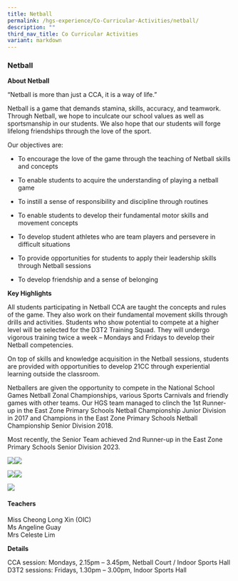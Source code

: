 ```yaml
---
title: Netball
permalink: /hgs-experience/Co-Curricular-Activities/netball/
description: ""
third_nav_title: Co Curricular Activities
variant: markdown
---
```

### Netball


**About Netball**

“Netball is more than just a CCA, it is a way of life.”

Netball is a game that demands stamina, skills, accuracy, and teamwork. Through Netball, we hope to inculcate our school values as well as sportsmanship in our students. We also hope that our students will forge lifelong friendships through the love of the sport. 

Our objectives are:

*   To encourage the love of the game through the teaching of Netball skills and concepts 
    
*   To enable students to acquire the understanding of playing a netball game
    
*   To instill a sense of responsibility and discipline through routines
    
*   To enable students to develop their fundamental motor skills and movement concepts
    
*   To develop student athletes who are team players and persevere in difficult situations
    
*   To provide opportunities for students to apply their leadership skills through Netball sessions
    
*   To develop friendship and a sense of belonging  
    

**Key Highlights**

All students participating in Netball CCA are taught the concepts and rules of the game. They also work on their fundamental movement skills through drills and activities. Students who show potential to compete at a higher level will be selected for the D3T2 Training Squad. They will undergo vigorous training twice a week – Mondays and Fridays to develop their Netball competencies. 

On top of skills and knowledge acquisition in the Netball sessions, students are provided with opportunities to develop 21CC through experiential learning outside the classroom.

Netballers are given the opportunity to compete in the National School Games Netball Zonal Championships, various Sports Carnivals and friendly games with other teams. Our HGS team managed to clinch the 1st Runner-up in the East Zone Primary Schools Netball Championship Junior Division in 2017 and Champions in the East Zone Primary Schools Netball Championship Senior Division 2018. 

Most recently, the Senior Team achieved 2nd Runner-up in the East Zone Primary Schools Senior Division 2023. 

  
![](https://lh3.googleusercontent.com/71xcq_abJjtyVN0K4B90l7moaPup7QbqJnx3t7EmmmQLaRkuHNl1HLU4YKWSEGsMyyiSgZiSIVV19m7qfAG4PDwUDZtuDu3Y2rHj9yACnWH262EGmf9O0d00gTo__9XAjC9fK_x6AtzL)![](https://lh4.googleusercontent.com/xtoVPMBuxPJ3ZWG3u4Xh0DgaCJDX6tZK5byMx2J-4OvUxo5C-idCOCfxrdOBIEaWykhW5P4lQvaa1XrdVtISm5asSB1wWEANhSkD8wi5Uj23M1Vv5p32NgHC8cG-aWcsQw1YSb6Kk9GP)

  

  

  

  

  
![](https://lh4.googleusercontent.com/vQSUgTphLW8cGr6P-zdr2d9TRX0NZbXBF6F9sg9GFzsqRL2bmOcQom-YAJBiQqtVXZ3C4M3TUcL92_ByVjndFGtLDkiehqV_vsceL4z-1FnAIqlxYL6-jvzKXUzAhhu_wmEvOAQM6uys)![](https://lh4.googleusercontent.com/HawTvB41uHuOiwQl179ZuOQD5qarTsK0AkslhBcjc8q1v-1-xKeb6I4jqTrq-1tP4UFSTEDXEzB9VC1ZhJTwQuwf-C5obkuNzuD591J-yO9fNAHPJRNfWYKjb90GFkeN1iFt0-As32ge)

  

  

  

  

  

  

  
![](https://lh6.googleusercontent.com/DrinUXlzLgAFBLBYPq9gYBwCGLsj3swi019XdjQY7jwL9rxAiDkO5s5-N_OyuFuaXJHlmofAhgacOpkRN1bLjfdm-JuG58jflsq0NZbFY72Weg5SVmlnP5Q3NmtejWEBz6hHsTC50cOr)

#### Teachers

Miss Cheong Long Xin (OIC)  
Ms Angeline Guay  
Mrs Celeste Lim

**Details**

CCA session: Mondays, 2.15pm – 3.45pm, Netball Court / Indoor Sports Hall  
D3T2 sessions: Fridays, 1.30pm – 3.00pm, Indoor Sports Hall